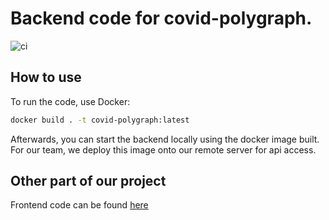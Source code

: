 # Backend code for covid-polygraph.

![ci](https://github.com/Team2333/Backend/workflows/ci/badge.svg)

## How to use
To run the code, use Docker:
```bash
docker build . -t covid-polygraph:latest
```
Afterwards, you can start the backend locally using the docker image built. For our team, we deploy this image onto our remote server for api access.

## Other part of our project
Frontend code can be found [here](https://github.com/Team2333/covid-polygraph-frontend)
